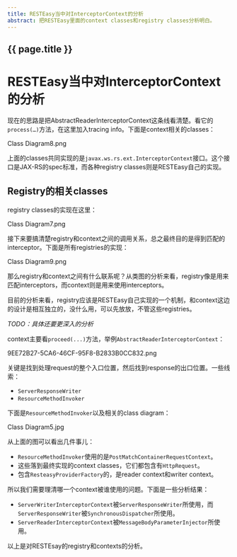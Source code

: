 ```yaml
---
title: RESTEasy当中对InterceptorContext的分析
abstract: 把RESTEasy里面的context classes和registry classes分析明白。
---
```


## {{ page.title }}

# RESTEasy当中对InterceptorContext的分析

现在的思路是把AbstractReaderInterceptorContext这条线看清楚。看它的`process(…)`方法，在这里加入tracing info。下面是context相关的classes：

Class Diagram8.png

上面的classes共同实现的是`javax.ws.rs.ext.InterceptorContext`接口。这个接口是JAX-RS的spec标准，而各种registry classes则是RESTEasy自己的实现。

## Registry的相关classes

registry classes的实现在这里：

Class Diagram7.png

接下来要搞清楚registry和context之间的调用关系，总之最终目的是得到匹配的interceptor。下面是所有registries的实现：

Class Diagram9.png

那么registry和context之间有什么联系呢？从类图的分析来看，registry像是用来匹配interceptors，而context则是用来使用interceptors。

目前的分析来看，registry应该是RESTEasy自己实现的一个机制，和context这边的设计是相互独立的，没什么用，可以先放放，不管这些registries。

_TODO：具体还要更深入的分析_

context主要看`proceed(...)`方法，举例`AbstractReaderInterceptorContext`：

9EE72B27-5CA6-46CF-95F8-B2833B0CC832.png

关键是找到处理request的整个入口位置，然后找到response的出口位置。一些线索：

- `ServerResponseWriter`
- `ResourceMethodInvoker`

下面是`ResourceMethodInvoker`以及相关的class diagram：

Class Diagram5.jpg

从上面的图可以看出几件事儿：

- `ResourceMethodInvoker`使用的是`PostMatchContainerRequestContext`。
- 这些落到最终实现的context classes，它们都包含有`HttpRequest`。
- 包含`ResteasyProviderFactory`的，是reader context和writer context。

所以我们需要理清哪一个context被谁使用的问题。下面是一些分析结果：

- `ServerWriterInterceptorContext`被`ServerResponseWriter`所使用，而`ServerResponseWriter`被`SynchronousDispatcher`所使用。
- `ServerReaderInterceptorContext`被`MessageBodyParameterInjector`所使用。

以上是对RESTEsay的registry和contexts的分析。
